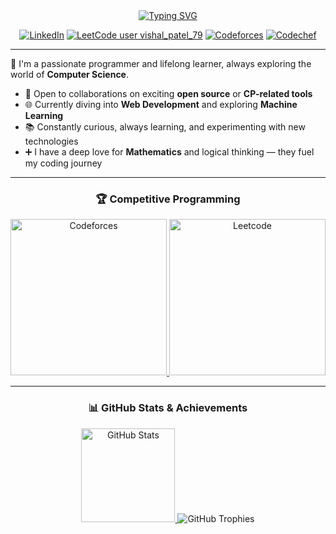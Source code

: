 <div align="center">
  <a href="https://github.com/vishalpatel2023" target="_blank">
    <img src="https://readme-typing-svg.herokuapp.com?font=Consolas&weight=600&duration=2000&pause=1000&center=true&vCenter=true&width=435&lines=Hi%2C+I+am+Vishal+Patel!;%3CCompetitive+Programmer%3E;%3CExploring+Web+Development%3E;%3CLoves+Problem+Solving%3E;%3COpen+Source+Explorer%3E" alt="Typing SVG" />
  </a>

<br/>

[![LinkedIn](https://img.shields.io/badge/LinkedIn-%230077B5.svg?style=flat&logo=linkedin&logoColor=white)](https://www.linkedin.com/in/vishalpatel2025)
[![LeetCode user vishal_patel_79](https://img.shields.io/badge/dynamic/json?style=flat&labelColor=black&color=%23ffa116&label=Leetcode&query=ratingQuantile&url=https%3A%2F%2Fleetcode-badge.vercel.app%2Fapi%2Fusers%2Fvishal_patel_79&logo=leetcode&logoColor=yellow)](https://leetcode.com/u/vishal_patel_79/)
[![Codeforces](https://codeforces-readme-stats.vercel.app/api/badge?username=Vishal_Patel3314)](https://codeforces.com/profile/Vishal_Patel3314)
[![Codechef](https://cp-logo.vercel.app/codechef/vishalpatel_79)](https://www.codechef.com/users/vishalpatel_79)

</div>

---

🚀 I'm a passionate programmer and lifelong learner, always exploring the world of **Computer Science**.

<!-- - Currently focused on learning **Web Development**
- Looking to collaborate on interesting **open source** or **CP-related tools** -->
- 🤝 Open to collaborations on exciting **open source** or **CP-related tools**
- 🌐 Currently diving into **Web Development** and exploring **Machine Learning**
- 📚 Constantly curious, always learning, and experimenting with new technologies
- ➕ I have a deep love for **Mathematics** and logical thinking — they fuel my coding journey
---

<div align="center">
  <h3>🏆 Competitive Programming</h3>
  <a href="https://codeforces.com/profile/Vishal_Patel3314" target="_blank">
    <img src="https://codeforces-readme-stats.vercel.app/api/card?username=Vishal_Patel3314" alt="Codeforces" height="250" />
  </a>
  <a href="https://leetcode.com/u/VISHAL_PATEL_CODER/" target="_blank">
    <img src="https://leetcard.jacoblin.cool/vishal_patel_79?ext=contest" alt="Leetcode" height="250" />
  </a>
</div>

---

<div align="center">
  <h3>📊 GitHub Stats & Achievements</h3>
  <a href="https://github.com/vishalpatel2023" target="_blank">
    <img src="https://github-readme-stats.vercel.app/api?username=vishalpatel2023&count_private=true&show_icons=true&theme=tokyonight" alt="GitHub Stats" height="150" />
  </a>
  <img src="https://github-profile-trophy.vercel.app/?username=vishalpatel2023&theme=onedark&margin-w=15&no-frame=true" alt="GitHub Trophies" />
</div>
